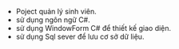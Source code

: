 - Poject quản lý sinh viên.
- sử dụng ngôn ngữ C#.
- sử dụng WindowForm C# để thiết kế giao diện.
- sử dụng Sql sever để lưu cơ sở dữ liệu.

